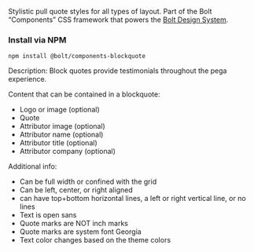 Stylistic pull quote styles for all types of layout. Part of the Bolt “Components” CSS framework that powers the [Bolt Design System](https://www.boltdesignsystem.com).

### Install via NPM
```
npm install @bolt/components-blockquote
```

Description:
Block quotes provide testimonials throughout the pega experience.

Content that can be contained in a blockquote:
* Logo or image (optional)
* Quote
* Attributor image (optional)
* Attributor name (optional)
* Attributor title (optional)
* Attributor company (optional)

Additional info:
* Can be full width or confined with the grid
* Can be left, center, or right aligned
* can have top+bottom horizontal lines, a left or right vertical line, or no lines
* Text is open sans
* Quote marks are NOT inch marks
* Quote marks are system font Georgia
* Text color changes based on the theme colors
